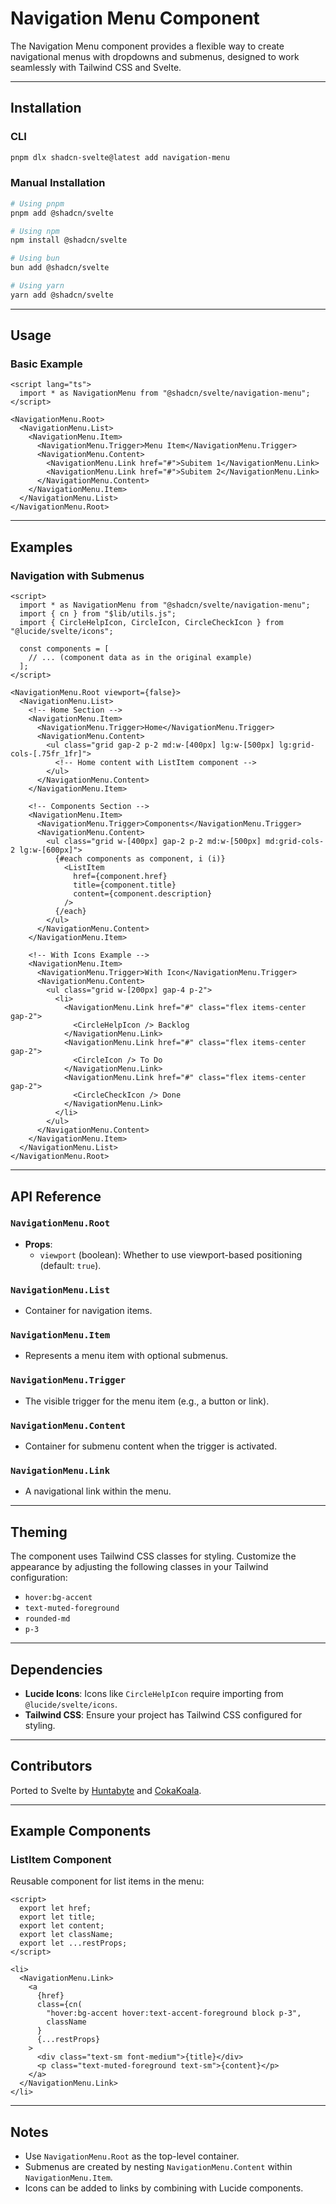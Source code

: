 

# Navigation Menu Component

The Navigation Menu component provides a flexible way to create navigational menus with dropdowns and submenus, designed to work seamlessly with Tailwind CSS and Svelte.

---

## Installation

### CLI
```bash
pnpm dlx shadcn-svelte@latest add navigation-menu
```

### Manual Installation
```bash
# Using pnpm
pnpm add @shadcn/svelte

# Using npm
npm install @shadcn/svelte

# Using bun
bun add @shadcn/svelte

# Using yarn
yarn add @shadcn/svelte
```

---

## Usage

### Basic Example
```svelte
<script lang="ts">
  import * as NavigationMenu from "@shadcn/svelte/navigation-menu";
</script>

<NavigationMenu.Root>
  <NavigationMenu.List>
    <NavigationMenu.Item>
      <NavigationMenu.Trigger>Menu Item</NavigationMenu.Trigger>
      <NavigationMenu.Content>
        <NavigationMenu.Link href="#">Subitem 1</NavigationMenu.Link>
        <NavigationMenu.Link href="#">Subitem 2</NavigationMenu.Link>
      </NavigationMenu.Content>
    </NavigationMenu.Item>
  </NavigationMenu.List>
</NavigationMenu.Root>
```

---

## Examples

### Navigation with Submenus
```svelte
<script>
  import * as NavigationMenu from "@shadcn/svelte/navigation-menu";
  import { cn } from "$lib/utils.js";
  import { CircleHelpIcon, CircleIcon, CircleCheckIcon } from "@lucide/svelte/icons";

  const components = [
    // ... (component data as in the original example)
  ];
</script>

<NavigationMenu.Root viewport={false}>
  <NavigationMenu.List>
    <!-- Home Section -->
    <NavigationMenu.Item>
      <NavigationMenu.Trigger>Home</NavigationMenu.Trigger>
      <NavigationMenu.Content>
        <ul class="grid gap-2 p-2 md:w-[400px] lg:w-[500px] lg:grid-cols-[.75fr_1fr]">
          <!-- Home content with ListItem component -->
        </ul>
      </NavigationMenu.Content>
    </NavigationMenu.Item>

    <!-- Components Section -->
    <NavigationMenu.Item>
      <NavigationMenu.Trigger>Components</NavigationMenu.Trigger>
      <NavigationMenu.Content>
        <ul class="grid w-[400px] gap-2 p-2 md:w-[500px] md:grid-cols-2 lg:w-[600px]">
          {#each components as component, i (i)}
            <ListItem
              href={component.href}
              title={component.title}
              content={component.description}
            />
          {/each}
        </ul>
      </NavigationMenu.Content>
    </NavigationMenu.Item>

    <!-- With Icons Example -->
    <NavigationMenu.Item>
      <NavigationMenu.Trigger>With Icon</NavigationMenu.Trigger>
      <NavigationMenu.Content>
        <ul class="grid w-[200px] gap-4 p-2">
          <li>
            <NavigationMenu.Link href="#" class="flex items-center gap-2">
              <CircleHelpIcon /> Backlog
            </NavigationMenu.Link>
            <NavigationMenu.Link href="#" class="flex items-center gap-2">
              <CircleIcon /> To Do
            </NavigationMenu.Link>
            <NavigationMenu.Link href="#" class="flex items-center gap-2">
              <CircleCheckIcon /> Done
            </NavigationMenu.Link>
          </li>
        </ul>
      </NavigationMenu.Content>
    </NavigationMenu.Item>
  </NavigationMenu.List>
</NavigationMenu.Root>
```

---

## API Reference

### `NavigationMenu.Root`
- **Props**:
  - `viewport` (boolean): Whether to use viewport-based positioning (default: `true`).

### `NavigationMenu.List`
- Container for navigation items.

### `NavigationMenu.Item`
- Represents a menu item with optional submenus.

### `NavigationMenu.Trigger`
- The visible trigger for the menu item (e.g., a button or link).

### `NavigationMenu.Content`
- Container for submenu content when the trigger is activated.

### `NavigationMenu.Link`
- A navigational link within the menu.

---

## Theming
The component uses Tailwind CSS classes for styling. Customize the appearance by adjusting the following classes in your Tailwind configuration:
- `hover:bg-accent`
- `text-muted-foreground`
- `rounded-md`
- `p-3`

---

## Dependencies
- **Lucide Icons**: Icons like `CircleHelpIcon` require importing from `@lucide/svelte/icons`.
- **Tailwind CSS**: Ensure your project has Tailwind CSS configured for styling.

---

## Contributors
Ported to Svelte by [Huntabyte](https://github.com/Huntabyte) and [CokaKoala](https://github.com/CokaKoala).

---

## Example Components
### ListItem Component
Reusable component for list items in the menu:
```svelte
<script>
  export let href;
  export let title;
  export let content;
  export let className;
  export let ...restProps;
</script>

<li>
  <NavigationMenu.Link>
    <a
      {href}
      class={cn(
        "hover:bg-accent hover:text-accent-foreground block p-3",
        className
      }
      {...restProps}
    >
      <div class="text-sm font-medium">{title}</div>
      <p class="text-muted-foreground text-sm">{content}</p>
    </a>
  </NavigationMenu.Link>
</li>
```

---

## Notes
- Use `NavigationMenu.Root` as the top-level container.
- Submenus are created by nesting `NavigationMenu.Content` within `NavigationMenu.Item`.
- Icons can be added to links by combining with Lucide components.